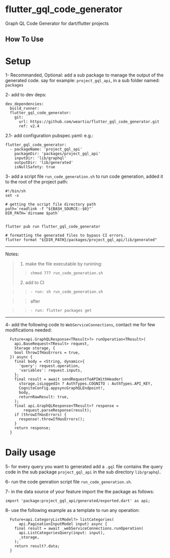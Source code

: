 # flutter_gql_code_generator
Graph QL Code Generator for dart/flutter projects


## How To Use
# Setup
1- Recommanded, Optional:
add a sub package to manage the output of the generated code.
say for example: `project_gql_api`, in a sub folder named: `packages`

2- add to dev deps:
```
dev_dependencies:
  build_runner:
  flutter_gql_code_generator:
    git:
      url: https://github.com/weartio/flutter_gql_code_generator.git
      ref: v2.4
```
2.1- add configuration pubspec.yaml: e.g.:

```
flutter_gql_code_generator:
  - packageName: 'project_gql_api'
    packageDir: 'packages/project_gql_api'
    inputDir: 'lib/graphql'
    outputDir: 'lib/generated'
    isNullSafety: true
```
3- add a script file `run_code_generation.sh` to run code generation, added it to the root of the project path:

```
#!/bin/sh
set -x

# getting the script file directory path
path=`readlink -f "${BASH_SOURCE:-$0}"`
DIR_PATH=`dirname $path`


flutter pub run flutter_gql_code_generator

# formatting the generated files to bypass CI errors.
flutter format "${DIR_PATH}/packages/project_gql_api/lib/generated"
```
----------
Notes:
>1. make the file executable by runining:
>>```
>>chmod 777 run_code_generation.sh
>>```
>2. add to CI  

>>`- run: sh run_code_generation.sh`

>> after

>>`- run: flutter packages get`
----------

4- add the following code to `WebServiceConnections`, contact me for few modifications needed:
```
  Future<api.GraphQLResponse<TResult>?> runOperation<TResult>(
    api.BaseRequest<TResult> request,
    Storage storage, {
    bool throwIfHasErrors = true,
  }) async {
    final body = <String, dynamic>{
      'query': request.operation,
      'variables': request.inputs,
    };
    final result = await sendRequestToAPIWithHeader(
      storage.isLoggedIn ? AuthTypes.COGNITO : AuthTypes.API_KEY,
      CognitoConfig.appsyncGraphQLEndpoint!,
      body,
      returnRawResult: true,
    );
    final api.GraphQLResponse<TResult>? response =
        request.parseResponse(result);
    if (throwIfHasErrors) {
      response!.throwIfHasErrors();
    }
    return response;
  }
```
# Daily usage
5- for every query you want to generated add a `.gql` file contains the query code in the sub package `project_gql_api` in the sub directory `lib/graphql`.

6- run the code genration script file `run_code_generation.sh`.

7- in the data source of your feature import the the package as follows:
```
import 'package:project_gql_api/generated/exported.dart' as api;
```
8- use the following example as a template to run any operation:

```
  Future<api.CategoryListModel?> listCategories(
      api.PaginationInputModel input) async {
    final result = await _webServiceConnections.runOperation(
      api.ListCategoriesQuery(input: input),
      _storage,
    );
    return result?.data;
  }
```